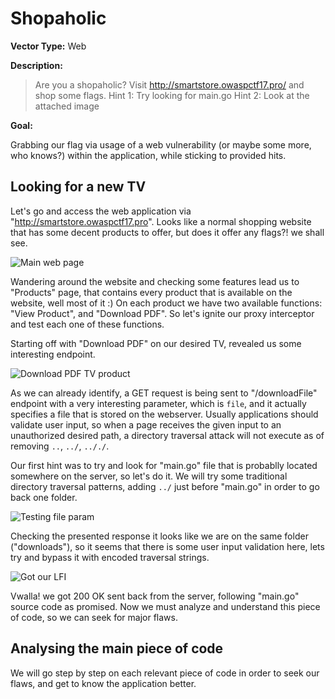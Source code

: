 # Shopaholic
**Vector Type:** Web

**Description:** 

> Are you a shopaholic?
> Visit http://smartstore.owaspctf17.pro/ and shop some flags.
> Hint 1: Try looking for main.go
> Hint 2: Look at the attached image 

**Goal:** 

Grabbing our flag via usage of a web vulnerability (or maybe some more, who knows?) within the application, while sticking to provided hits.

## Looking for a new TV

Let's go and access the web application via "http://smartstore.owaspctf17.pro". Looks like a normal shopping website that has some decent products to offer, but does it offer any flags?! we shall see.

![Main web page](https://gyazo.com/36061c4b9a79de80a91e61c365ae4934.png)

Wandering around the website and checking some features lead us to "Products" page, that contains every product that is available on the website, well most of it :)
On each product we have two available functions: "View Product", and "Download PDF". So let's ignite our proxy interceptor and test each one of these functions.

Starting off with "Download PDF" on our desired TV, revealed us some interesting endpoint. 

![Download PDF TV product](https://gyazo.com/128fd40b03d94ce50ebd7c402f987016.png)

As we can already identify, a GET request is being sent to "/downloadFile" endpoint with a very interesting parameter, which is `file`, and it actually specifies a file that is stored on the webserver. Usually applications should validate user input, so when a page receives the given input to an unauthorized desired path, a directory traversal attack will not execute as of removing `..`, `../`, `.././`. 

Our first hint was to try and look for "main.go" file that is probablly located somewhere on the server, so let's do it.
We will try some traditional directory traversal patterns, adding `../` just before "main.go" in order to go back one folder.

![Testing file param](https://gyazo.com/43079f57389c26f370a0f7e339b7e813.png)

Checking the presented response it looks like we are on the same folder ("downloads"), so it seems that there is some user input validation here, lets try and bypass it with encoded traversal strings.

![Got our LFI](https://gyazo.com/c0fa593feec6e2c9eea6a9ee1f182c2a.png)

Vwalla! we got 200 OK sent back from the server, following "main.go" source code as promised. Now we must analyze and understand this piece of code, so we can seek for major flaws.

## Analysing the main piece of code

We will go step by step on each relevant piece of code in order to seek our flaws, and get to know the application better.
